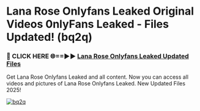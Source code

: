 # Lana Rose Onlyfans Leaked Original Videos 0nlyFans Leaked - Files Updated! (bq2q)

<h3>🔴 CLICK HERE 🌐==►► <a href="https://tinyurl.com/4seja8ks" rel="nofollow">Lana Rose Onlyfans Leaked Updated Files</a></h3>

Get Lana Rose Onlyfans Leaked and all content. Now you can access all videos and pictures of Lana Rose Onlyfans Leaked. New Updated Files 2025!

[![bq2q](https://i.imgur.com/EWjZXRe.gif)](https://tinyurl.com/4seja8ks)
